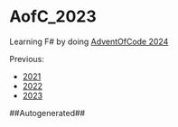 # AofC_2023

Learning F# by doing [AdventOfCode 2024](https://adventofcode.com/2024)

Previous:
* [2021](https://github.com/JWMB/AofC_2021)
* [2022](https://github.com/JWMB/AofC_2022)
* [2023](https://github.com/JWMB/AofC_2023)


##Autogenerated##
